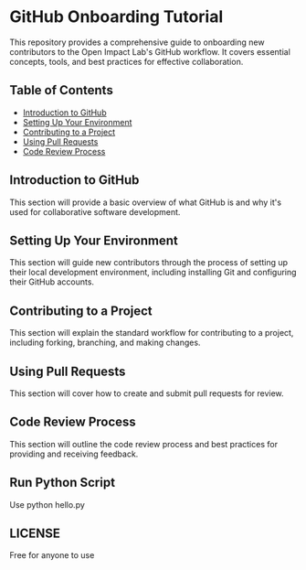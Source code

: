 # GitHub Onboarding Tutorial

This repository provides a comprehensive guide to onboarding new contributors to the Open Impact Lab's GitHub workflow. It covers essential concepts, tools, and best practices for effective collaboration.

## Table of Contents

- [Introduction to GitHub](#introduction-to-github)
- [Setting Up Your Environment](#setting-up-your-environment)
- [Contributing to a Project](#contributing-to-a-project)
- [Using Pull Requests](#using-pull-requests)
- [Code Review Process](#code-review-process)

## Introduction to GitHub

This section will provide a basic overview of what GitHub is and why it's used for collaborative software development.

## Setting Up Your Environment

This section will guide new contributors through the process of setting up their local development environment, including installing Git and configuring their GitHub accounts.

## Contributing to a Project

This section will explain the standard workflow for contributing to a project, including forking, branching, and making changes.

## Using Pull Requests

This section will cover how to create and submit pull requests for review.

## Code Review Process

This section will outline the code review process and best practices for providing and receiving feedback.

## Run Python Script

Use python hello.py

## LICENSE
Free for anyone to use
